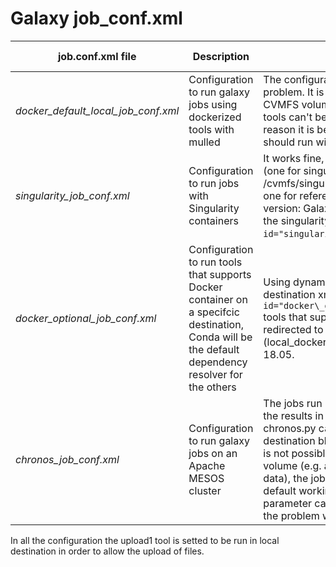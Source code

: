 # Galaxy job\_conf.xml

job.conf.xml file | Description| Issues| Tested with
---|---|---|---|
*docker\_default\_local\_job\_conf.xml* | Configuration to run galaxy jobs using dockerized tools with mulled | The configuration work without any problem. It is also possible to attach CVMFS volumes for reference data. Some tools can't be run with mulled, for this reason it is better to specify the tools that should run with Conda in the tool block. | Galaxy 18.05
*singularity\_job\_conf.xml* | Configuration to run jobs with Singularity containers | It works fine, also with CVMFS volumes (one for singularity images, /cvmfs/singularity.galaxyproject.org, and one for reference data). Required Galaxy version: Galaxy >= 18.09 (the job_conf has the singularity block ``<param id="singularity_image_dir">PATH</param>``). | Galaxy 19.01
*docker\_optional\_job\_conf.xml* | Configuration to run tools that supports Docker container on a specifcic destination, Conda will be the default dependency resolver for the others | Using dynamic runner and docker_dispatch destination xml ``<destination id="docker\_dispatch" runner="dynamic">`` tools that supports Docker container are redirected to a different destination (local_docker). Not working on Galaxy 18.05. | Galaxy 19.05
*chronos\_job\_conf.xml* | Configuration to run galaxy jobs on an Apache MESOS cluster | The jobs run but there are problems linking the results in the history. The runner chronos.py called by the chronos destination block lacks of some features: it is not possible to attach more than one volume (e.g. add CVMFS for reference data), the jobs are not executed in the default working directory and this parameter can not be set, thus resulting in the problem with history results link. | Galaxy 18.05

In all the configuration the upload1 tool is setted to be run in local destination in order to allow the upload of files. 
